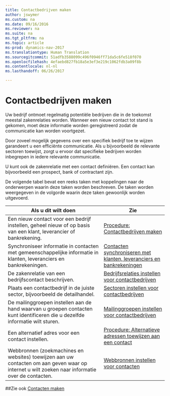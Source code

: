 ```yaml
---
title: Contactbedrijven maken
author: jswymer
ms.custom: na
ms.date: 09/16/2016
ms.reviewer: na
ms.suite: na
ms.tgt_pltfrm: na
ms.topic: article
ms-prod: dynamics-nav-2017
ms.translationtype: Human Translation
ms.sourcegitcommit: 51adfb3588099c496f0946ff71da5c6fe518f070
ms.openlocfilehash: 4efaebd827fb18a5e3ef3e219c1062fdb3a09f8b
ms.contentlocale: nl-nl
ms.lasthandoff: 06/26/2017

---
```

# <a name="create-contact-companies"></a>Contactbedrijven maken
Uw bedrijf ontmoet regelmatig potentiële bedrijven die in de toekomst meestal zakenrelaties worden. Wanneer een nieuw contact tot stand is gekomen, moet deze informatie worden geregistreerd zodat de communicatie kan worden voortgezet.

Door zoveel mogelijk gegevens over een specifiek bedrijf toe te wijzen garandeert u een efficiënte communicatie. Als u bijvoorbeeld de relevante sectoren toewijst, zorgt u ervoor dat specifieke bedrijven worden inbegrepen in iedere relevante communicatie.

U kunt ook de zakenrelatie met een contact definiëren. Een contact kan bijvoorbeeld een prospect, bank of contractant zijn.

De volgende tabel bevat een reeks taken met koppelingen naar de onderwerpen waarin deze taken worden beschreven. De taken worden weergegeven in de volgorde waarin deze taken gewoonlijk worden uitgevoerd.

|Als u dit wilt doen |Zie |
|---|----|
|Een nieuw contact voor een bedrijf instellen, geheel nieuw of op basis van een klant, leverancier of bankrekening.|[Procedure: Contactbedrijven maken](marketing-how-create-contact-companies.md)|
|Synchroniseer informatie in contacten met gemeenschappelijke informatie in klanten, leveranciers en bankrekeningen.|[Contacten synchroniseren met klanten, leveranciers en bankrekeningen](marketing-synchronize-contacts-customers-vendors-bank-accounts.md)|
|De zakenrelatie van een bedrijfscontact beschrijven.|[Bedrijfsrelaties instellen voor contactbedrijven](marketing-business-relations.md)|
|Plaats een contactbedrijf in de juiste sector, bijvoorbeeld de detailhandel.|[Sectoren instellen voor contactbedrijven](marketing-industry-groups.md)|
|De mailinggroepen instellen aan de hand waarvan u groepen contacten kunt identificeren die u dezelfde informatie wilt sturen.|[Mailinggroepen instellen voor contactbedrijven](marketing-mailing-groups.md)|
|Een alternatief adres voor een contact instellen.|[Procedure: Alternatieve adressen toewijzen aan een contact](marketing-how-assign-alternative-address.md)|
|Webbronnen (zoekmachines en websites) toewijzen aan uw contacten om aan geven waar op internet u wilt zoeken naar informatie over de contacten.|[Webbronnen instellen voor contacten](marketing-web-sources.md)|

##<a name="see-also"></a>Zie ook
[Contacten maken](marketing-create-contact-persons.md)

